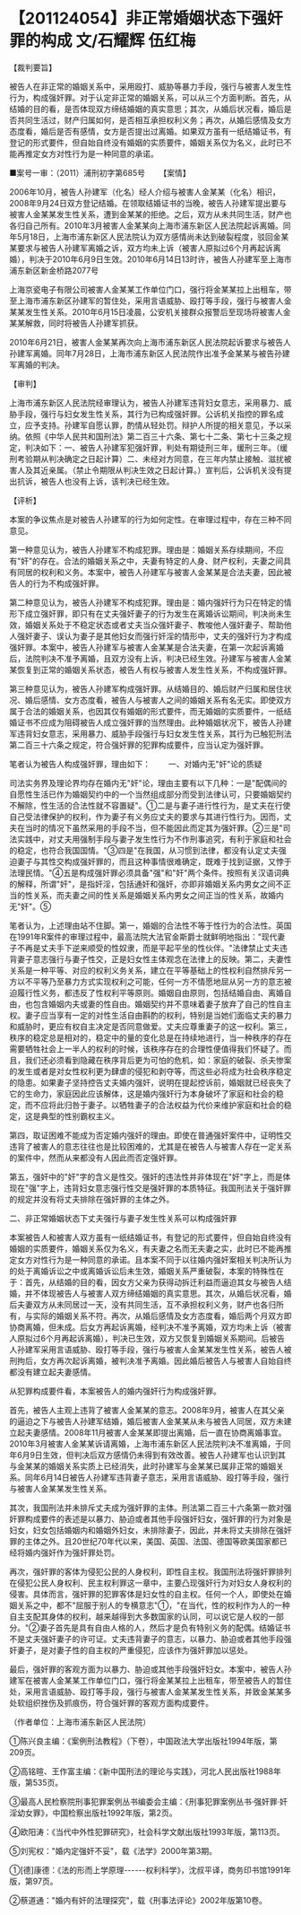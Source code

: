 # 【201124054】非正常婚姻状态下强奸罪的构成 文/石耀辉 伍红梅

【裁判要旨】

被告人在非正常的婚姻关系中，采用殴打、威胁等暴力手段，强行与被害人发生性行为，构成强奸罪。对于认定非正常的婚姻关系，可以从三个方面判断。首先，从结婚的目的看，是否体现双方缔结婚姻的真实意思；其次，从婚后状况看，婚后是否共同生活过，财产归属如何，是否相互承担权利义务；再次，从婚后感情及女方态度看，婚后是否有感情，女方是否提出过离婚。如果双方虽有一纸结婚证书，有登记的形式要件，但自始自终没有婚姻的实质要件，婚姻关系仅为名义，此时已不能再推定女方对性行为是一种同意的承诺。

■案号一审：（2011）浦刑初字第685号 　　【案情】

2006年10月，被告人孙建军（化名）经人介绍与被害人金某某（化名）相识，2008年9月24日双方登记结婚。在领取结婚证书的当晚，被告人孙建军提出要与被害人金某某发生性关系，遭到金某某的拒绝。之后，双方从未共同生活，财产也各归自己所有。2010年3月被害人金某某向上海市浦东新区人民法院起诉离婚。同年5月18日，上海市浦东新区人民法院认为双方感情尚未达到破裂程度，驳回金某某要求与被告人孙建军离婚之诉，双方均未上诉（被害人原拟过6个月再起诉离婚），判决于2010年6月9日生效。2010年6月14日13时许，被告人孙建军至上海市浦东新区新金桥路2077号

上海京瓷电子有限公司被害人金某某工作单位门口，强行将金某某拉上出租车，带至上海市浦东新区孙建军的暂住处，采用言语威胁、殴打等手段，强行与被害人金某某发生性关系。2010年6月15日凌晨，公安机关接群众报警后至现场将被害人金某某解救，同时将被告人孙建军抓获。

2010年6月21日，被害人金某某再次向上海市浦东新区人民法院起诉要求与被告人孙建军离婚。同年7月28日，上海市浦东新区人民法院作出准予金某某与被告孙建军离婚的判决。

【审判】

上海市浦东新区人民法院经审理认为，被告人孙建军违背妇女意志，采用暴力、威胁手段，强行与妇女发生性关系，其行为已构成强奸罪。公诉机关指控的罪名成立，应予支持。孙建军自愿认罪，酌情从轻处罚。辩护人所提的相关意见，予以采纳。依照《中华人民共和国刑法》第二百三十六条、第七十二条、第七十三条之规定，判决如下：一、被告人孙建军犯强奸罪，判处有期徒刑三年，缓刑三年。（缓刑考验期从判决确定之日起计算）二、未经对方同意，在三年内禁止接触、滋扰被害人及其近亲属。（禁止令期限从判决生效之日起计算。）宣判后，公诉机关没有提出抗诉，被告人也没有上诉，该判决已经生效。

【评析】

本案的争议焦点是对被告人孙建军的行为如何定性。在审理过程中，存在三种不同意见。

第一种意见认为，被告人孙建军不构成犯罪。理由是：婚姻关系存续期间，不应有"奸"的存在。合法的婚姻关系之中，夫妻有特定的人身、财产权利，夫妻之间具有同居的权利和义务。本案中，被告人孙建军与被害人金某某是合法夫妻，因此被告人的行为不构成强奸罪。

第二种意见认为，被告人孙建军不构成犯罪。理由是：婚内强奸行为只在特定的情形下成立强奸罪，即只有在丈夫强奸妻子的行为发生在离婚诉讼期间，判决尚未生效，婚姻关系处于不稳定状态或者丈夫当众强奸妻子、教唆他人强奸妻子、帮助他人强奸妻子、误认为妻子是其他妇女而强行奸淫的情形中，丈夫的强奸行为才构成强奸罪。本案中，被告人孙建军与被害人金某某是合法夫妻，在第一次起诉离婚后，法院判决不准予离婚，且双方没有上诉，判决已经生效。孙建军与被害人金某某恢复到正常的婚姻关系状态，被告人有权与被害人发生性关系，不构成强奸罪。

第三种意见认为，被告人孙建军构成强奸罪。从结婚目的、婚后财产归属和居住状况、婚后感情、女方态度看，被告人与被害人之间的婚姻关系有名无实。即使双方属于合法的婚姻关系，也因其仅有婚姻的形式要件，而无婚姻的实质要件，一纸结婚证书不应成为阻碍被告人成立强奸罪的当然理由。此种婚姻状况下，被告人孙建军违背妇女意志，采用暴力、威胁手段强行与妇女发生性关系，其行为已触犯刑法第二百三十六条之规定，符合强奸罪的犯罪构成要件，应当认定为强奸罪。

笔者认为被告人构成强奸罪，理由如下： 　　一、对婚内无"奸"论的质疑

司法实务界及理论界均存在婚内无"奸"论，理由主要有以下几种：一是"配偶间的自愿性生活已作为婚姻契约中的一个当然组成部分而受到法律认可，只要婚姻契约不解除，性生活的合法性就不容置疑"。①二是与妻子进行性行为，是丈夫在行使自己受法律保护的权利，作为妻子有义务应丈夫的要求与其进行性行为。因而，丈夫在当时的情况下虽然采用的手段不当，但不能因此而定其为强奸罪。②三是"司法实践中，对丈夫用强制手段与妻子发生性行为不作刑事追究，有利于家庭和社会的稳定，也符合我国国情。"③四是"在我国，从习惯到法律，都没有认定丈夫强迫妻子与其性交构成强奸罪的，而且这种事情很难确定，既难于找到证据，又悖于法理民情。"④五是构成强奸罪必须具备"强"和"奸"两个条件。按照有关汉语词典的解释，所谓"奸"，是指奸淫，包括通奸和强奸，亦即非婚姻关系内男女之间不正当的性关系，而夫妻之间的性关系是婚姻关系内男女之间正当的性关系，故婚内无"奸"。⑤

笔者认为，上述理由站不住脚。第一，婚姻的合法性不等于性行为的合法性。英国在1991年R案件的审理过程中，最高法院大法官金斯爵士就鲜明地指出："现代妻子不再是丈夫手下逆来顺受的性奴隶，而是平起平坐的性伙伴。"法律禁止丈夫违背妻子意志强行与妻子性交，正是妇女性主体观念在法律上的反映。第二，夫妻性关系是一种平等、对应的权利义务关系，建立在平等基础上的性权利自然排斥另一方以不平等乃至暴力方式实现权利之可能，任何一方不情愿地屈从另一方的意志被迫履行性义务，都违反了性权利平等原则。婚姻自由原则，包括结婚自由、离婚自由，也包含婚姻内夫或妻的性自由。婚姻契约并不意味着妻子放弃了自己的性自主权。妻子应当享有一定的对性生活自由斟酌的权利，特别是当她们面临丈夫的暴力和威胁时，更应有权自主决定是否同意做爱。丈夫应尊重妻子的这一权利。第三，秩序的稳定总是相对的，稳定中的量的变化总是在持续地进行，当一种秩序的存在需要牺牲社会上一半人的权利的时候，该秩序存在的合理性便值得我们怀疑了。而且，我们还必须看到隐藏在秩序背后更为可怕的危机，如：家庭的破裂、杀夫惨案的发生或者是对女性权利更为肆虐的侵犯和剥夺等，而这些必将成为社会秩序稳定的隐患。如果妻子坚持控告丈夫婚内强奸，说明在提起控诉前，婚姻就已经丧失了它的生命力，家庭因此应该解体，这是婚内强奸行为本身破坏了家庭和社会的稳定，而不应将此归咎于妻子。以牺牲妻子的合法权益为代价来维护家庭和社会的稳定，这是典型的性别霸权主义。

第四，取证困难不能成为否定婚内强奸的理由。即使在普通强奸案件中，证明性交违背了被害人的意志往往也是比较困难的，尤其是在被告人与被害人存在一定关系的案件中，然而从来都没有人因此而否定强奸罪。

第五，强奸中的"奸"字的含义是性交。强奸的违法性并非体现在"奸"字上，而是体现在"强"字上，违背妇女意志强行性交是强奸罪的本质特征。我国刑法关于强奸罪的规定并没有将丈夫排除在强奸罪的主体之外。

二、非正常婚姻状态下丈夫强行与妻子发生性关系可以构成强奸罪

本案被告人和被害人双方虽有一纸结婚证书，有登记的形式要件，但自始自终没有婚姻的实质要件，婚姻关系仅为名义，有夫妻之名而无夫妻之实，此时已不能再推定女方对性行为是一种同意的承诺。且本案不同于以往婚内强奸案相关判决所认为的处于离婚诉讼之中或离婚诉讼后未生效，婚姻关系严重破裂，本案的特殊性在于：首先，从结婚的目的看，因女方父亲为获得动拆迁利益而逼迫其女与被告人结婚，并不体现被告人与被害人双方缔结婚姻的真实意思。其次，从婚后状况看，婚后夫妻双方从未同居过一天，没有共同生活，互不承担权利义务，财产也各归所有，与实际的婚姻关系不符。再次，从婚后感情及女方态度看，婚后两个月双方即协商离婚，但未成。后女方再起诉离婚，经判决不准予离婚，双方均未上诉（被害人原拟过6个月再起诉离婚），判决已生效，双方又恢复到婚姻关系期间。后被告人孙建军采用言语威胁、殴打等手段，强行与被害人金某某发生性关系，被告人被刑拘后，女方再次起诉离婚，被判决准予离婚。因此婚后被告人与被害人自始自终都没有建立起夫妻感情。

从犯罪构成要件看，本案被告人的婚内强奸行为构成强奸罪。

首先，被告人主观上违背了被害人金某某的意志。2008年9月，被害人在其父亲的逼迫之下与被告人孙建军结婚，婚后被害人金某某从未与被告人同居，双方未建立起夫妻感情。2008年11月被害人金某某即提出离婚，后一直在协商离婚事宜。2010年3月被害人金某某诉请离婚，上海市浦东新区人民法院判决不准离婚，于同年6月9日生效，但判决后双方感情仍未得到有效改善。被告人孙建军也认识到其与金某某的婚姻关系实质上已经消失，此时孙建军与金某某已属非正常的婚姻关系。同年6月14日被告人孙建军违背妻子意志，采用言语威胁、殴打等手段，强行与被害人金某某发生性关系。

其次，我国刑法并未排斥丈夫成为强奸罪的主体。刑法第二百三十六条第一款对强奸罪构成要件的表述是以暴力、胁迫或者其他手段强奸妇女，强奸罪的行为对象是妇女，妇女包括婚姻内和婚姻外妇女，未排除妻子，因此，并未将丈夫排除在强奸罪的主体之外。且20世纪70年代以来，美国、英国、法国、德国等欧美国家都已经将婚内强奸作为强奸罪处罚。

再次，强奸罪的客体为侵犯公民的人身权利，即性自主权。我国刑法将强奸罪排列在侵犯公民人身权利、民主权利罪这一章中，主要凸现强奸行为对妇女人身权利的侵害。具体而言，强奸罪的犯罪客体是妇女性的自主权。任何一个人，即使处在婚姻关系之中，都不"屈服于别人的专横意志"①，"在当代，性的权利作为人的一种自主支配其身体的权利，越来越得到大多数国家的认同，可以说它是人权的一部分。"②妻子首先是具有自由人格的人，然后才是负有特别义务的配偶。结婚证书不是丈夫强奸妻子的许可证。丈夫违背妻子的意志，以暴力、胁迫或者其他手段强奸妻子，是对妻子性的自主权的严重侵犯，应该作为强奸罪加以惩处。

最后，强奸罪的客观方面为以暴力、胁迫或其他手段强奸妇女。本案中，被告人孙建军在被害人金某某工作单位门口，强行将金某某拉上出租车，带至被告人的暂住处，采用言语威胁、殴打等手段，强行与被害人金某某发生性关系，并致金某某多处软组织挫伤及抓痕伤，符合强奸罪的客观方面构成要件。

（作者单位：上海市浦东新区人民法院）

①陈兴良主编：《案例刑法教程》（下卷），中国政法大学出版社1994年版，第209页。

②高铭暄、王作富主编：《新中国刑法的理论与实践》，河北人民出版社1988年版，第535页。

③最高人民检察院刑事犯罪案例丛书编委会主编：《刑事犯罪案例丛书·强奸罪·奸淫幼女罪》，中国检察出版社1992年版，第2页。

④欧阳涛：《当代中外性犯罪研究》，社会科学文献出版社1993年版，第113页。

⑤刘宪权："婚内定强奸不妥"，载《法学》2000年第3期。

①\[德\]康德：《法的形而上学原理------权利科学》，沈叔平译，商务印书馆1991年版，第97页。

②蔡道通："婚内有奸的法理探究"，载《刑事法评论》2002年版第10卷。